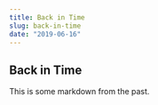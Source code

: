 ```yaml
---
title: Back in Time
slug: back-in-time
date: "2019-06-16"
---
```


## Back in Time

This is some markdown from the past.
